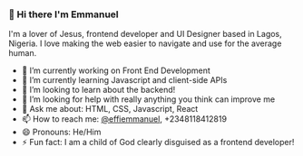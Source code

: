 ### 👋 Hi there I'm Emmanuel

I'm a lover of Jesus, frontend developer and UI Designer based in Lagos, Nigeria. 
I love making the web easier to navigate and use for the average human.

- 🔭 I’m currently working on Front End Development
- 🌱 I’m currently learning Javascript and client-side APIs
- 👯 I’m looking to learn about the backend! 
- 🤔 I’m looking for help with really anything you think can improve me
- 💬 Ask me about: HTML, CSS, Javascript, React
- 📫 How to reach me: <a href="https://instagram.com/_effiemmanuel">@effiemmanuel</a>, +2348118412819
- 😄 Pronouns: He/Him
- ⚡ Fun fact: I am a child of God clearly disguised as a frontend developer!
